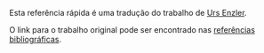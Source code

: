 Esta referência rápida é uma tradução do trabalho de [Urs Enzler](https://github.com/ursenzler).

O link para o trabalho original pode ser encontrado nas [referências bibliográficas](Reference.md).